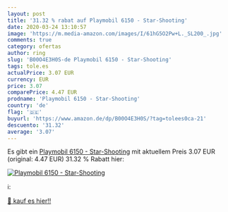 ```yaml
---
layout: post
title: '31.32 % rabat auf Playmobil 6150 - Star-Shooting'
date: 2020-03-24 13:10:57
image: 'https://m.media-amazon.com/images/I/61hG5O2Pw+L._SL200_.jpg'
comments: true
category: ofertas
author: ring
slug: 'B00O4E3H0S-de Playmobil 6150 - Star-Shooting'
tags: tole.es
actualPrice: 3.07 EUR
currency: EUR
price: 3.07
comparePrice: 4.47 EUR
prodname: 'Playmobil 6150 - Star-Shooting'
country: 'de'
flag: '🇩🇪'
buyurl: 'https://www.amazon.de/dp/B00O4E3H0S/?tag=tolees0ca-21'
descuento: '31.32'
average: '3.07'
---
```


Es gibt ein [Playmobil 6150 - Star-Shooting](https://www.amazon.de/dp/B00O4E3H0S/?tag=tolees0ca-21) mit aktuellem Preis 3.07 EUR (original: 4.47 EUR) 31.32 % Rabatt hier:

[![Playmobil 6150 - Star-Shooting](https://m.media-amazon.com/images/I/61hG5O2Pw+L._SL200_.jpg)](https://www.amazon.de/dp/B00O4E3H0S/?tag=tolees0ca-21)

ℹ️:


[🛒 kauf es hier!!](https://www.amazon.de/dp/B00O4E3H0S/?tag=tolees0ca-21)
